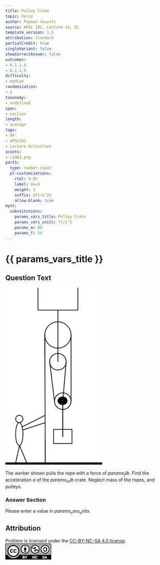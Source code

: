 ```yaml
---
title: Pulley Crate
topic: Force
author: Peyman Yousefi
source: APSC 181, Lecture 14, Q1
template_version: 1.3
attribution: standard
partialCredit: true
singleVariant: false
showCorrectAnswer: false
outcomes:
- 6.1.1.4
- 6.1.1.5
difficulty:
- medium
randomization:
- 2
taxonomy:
- undefined
span:
- section
length:
- average
tags:
- AP
- APSC181
- Lecture Activities
assets:
- L14Q1.png
part1:
  type: number-input
  pl-customizations:
    rtol: 0.05
    label: $a=$
    weight: 1
    suffix: $ft/s^2$
    allow-blank: true
myst:
  substitutions:
    params_vars_title: Pulley Crate
    params_vars_units: ft/s^2
    params_m: 89
    params_f: 54
---
```

# {{ params_vars_title }}

## Question Text

<img src="L14Q1.png" width=60%>

The worker shown pulls the rope with a force of ${{params_f}}lb$.
Find the acceleration $a$ of the  ${{params_m}}lb$ crate.
Neglect mass of the ropes, and pulleys.

### Answer Section

Please enter a value in ${{ params_vars_units }}$.

## Attribution

Problem is licensed under the [CC-BY-NC-SA 4.0 license](https://creativecommons.org/licenses/by-nc-sa/4.0/).<br> ![The Creative Commons 4.0 license requiring attribution-BY, non-commercial-NC, and share-alike-SA license.](https://raw.githubusercontent.com/firasm/bits/master/by-nc-sa.png)